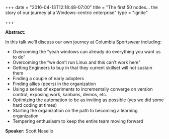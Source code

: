 +++
date = "2016-04-13T12:18:48-07:00"
title = "The first 50 nodes... the story of our journey at a Windows-centric enterprise"
type = "ignite"

+++

**Abstract:**

In this talk we’ll discuss our own journey at Columbia Sportswear including:
* Overcoming the “yeah windows can already do everything you want us to do”
* Overcoming the “we don’t run Linux and this can’t work here"
* Getting Engineers to buy in that they current skillset will not sustain them
* Finding a couple of early adopters
* Finding allies (peers) in the organization
* Using a series of experiments to incrementally converge on version control, exposing work, kanbans, demos, etc.
* Optimizing the automation to be as inviting as possible (yes we did some hard coding at times)
* Starting the organization on the path to becoming a learning organization
* Tempering enthusiasm to keep the entire team moving forward

**Speaker:** Scott Nasello
